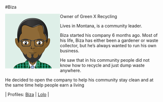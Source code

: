 #Biza 

<img align="left" padding=10px src="./images/PersonaBiza.png">

Owner of Green X Recycling

Lives in Montana, is a community leader.

Biza started his company 6 months ago. 
Most of his life, Biza has either been a gardener or waste collector, but he’s always wanted to run his own business.

He saw that in his community people did not know how to recycle and just dump waste anywhere.

He decided to open the company to help his community stay clean and at the same time help people earn a living

| Profiles:  [Biza](/Persona_Biza.md) | [Lolo](/Persona_Lolo.md) |

